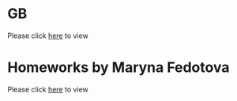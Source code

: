 # GB
Please click [here](https://marynafedotova.github.io/GB/) to view

# Homeworks by Maryna Fedotova

Please click [here](https://marynafedotova.github.io/homework_128_2/) to view
